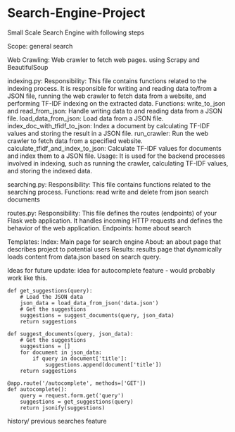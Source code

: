 # Search-Engine-Project
Small Scale Search Engine with following steps

Scope:
general search

Web Crawling:
    Web crawler to fetch web pages. using Scrapy and BeautifulSoup

indexing.py:
    Responsibility: This file contains functions related to the indexing process. It is responsible for writing and reading data to/from a JSON file, running the web crawler to fetch data from a website, and performing TF-IDF indexing on the extracted data.
    Functions:
    write_to_json and read_from_json: Handle writing data to and reading data from a JSON file.
    load_data_from_json: Load data from a JSON file.
    index_doc_with_tfidf_to_json: Index a document by calculating TF-IDF values and storing the result in a JSON file.
    run_crawler: Run the web crawler to fetch data from a specified website.
    calculate_tfidf_and_index_to_json: Calculate TF-IDF values for documents and index them to a JSON file.
    Usage: It is used for the backend processes involved in indexing, such as running the crawler, calculating TF-IDF values, and storing the indexed data.

searching.py:
    Responsibility:
    This file contains functions related to the searching process.
    Functions:
    read write and delete from json
    search documents

routes.py:
    Responsibility: This file defines the routes (endpoints) of your Flask web application. It handles incoming HTTP requests and defines the behavior of the web application.
    Endpoints:
    home
    about
    search 

Templates:
Index:
    Main page for search engine
About:
    an about page that describes project to potential users
Results:
    results page that dynamically loads content from data.json based on search query.

Ideas for future update:
    idea for autocomplete feature - would probably work like this.
    
    def get_suggestions(query):
        # Load the JSON data
        json_data = load_data_from_json('data.json')
        # Get the suggestions
        suggestions = suggest_documents(query, json_data)
        return suggestions

    def suggest_documents(query, json_data):
        # Get the suggestions
        suggestions = []
        for document in json_data:
            if query in document['title']:
                suggestions.append(document['title'])
        return suggestions

    @app.route('/autocomplete', methods=['GET'])
    def autocomplete():
        query = request.form.get('query')
        suggestions = get_suggestions(query)
        return jsonify(suggestions)

history/ previous searches feature
